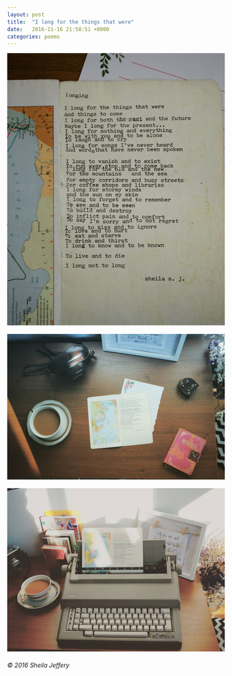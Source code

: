 ```yaml
---
layout: post
title:  "I long for the things that were"
date:   2016-11-16 21:58:51 +0000
categories: poems
---
```


![I long for the things that were 1](/assets/i-long-for-the-things-that-were-1.jpg)
&nbsp;
![I long for the things that were 2](/assets/i-long-for-the-things-that-were-2.jpg)
&nbsp;
![I long for the things that were 3](/assets/i-long-for-the-things-that-were-3.jpg)

###### © 2016 Sheila Jeffery
